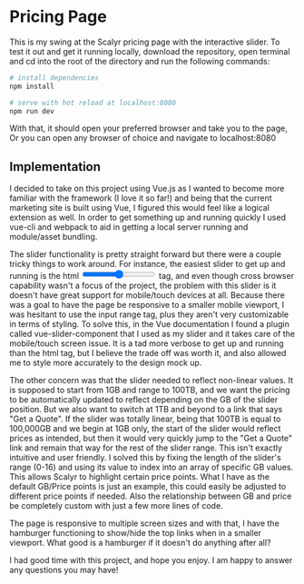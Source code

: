# Pricing Page

This is my swing at the Scalyr pricing page with the interactive slider. To test it out and get it running locally, download the repository, open terminal and cd into the root of the directory and run the following commands:

``` bash
# install dependencies
npm install

# serve with hot reload at localhost:8080
npm run dev

```

With that, it should open your preferred browser and take you to the page, Or you can open any browser of choice and navigate to localhost:8080

## Implementation

I decided to take on this project using Vue.js as I wanted to become more familiar with the framework (I love it so far!) and being that the current marketing site is built using Vue, I figured this would feel like a logical extension as well. In order to get something up and running quickly I used vue-cli and webpack to aid in getting a local server running and module/asset bundling.

The slider functionality is pretty straight forward but there were a couple tricky things to work around. For instance, the easiest slider to get up and running is the html <input type="range"> tag, and  even though cross browser capability wasn't a focus of the project, the problem with this slider is it doesn't have great support for mobile/touch devices at all. Because there was a goal to have the page be responsive to a smaller mobile viewport, I was hesitant to use the input range tag, plus they aren't very customizable in terms of styling. To solve this, in the Vue documentation I found a plugin called vue-slider-component that I used as my slider and it takes care of the mobile/touch screen issue. It is a tad more verbose to get up and running than the html tag, but I believe the trade off was worth it, and also allowed me to style more accurately to the design mock up.

The other concern was that the slider needed to reflect non-linear values. It is supposed to start from 1GB and range to 100TB, and we want the pricing to be automatically updated to reflect depending on the GB of the slider position. But we also want to switch at 1TB and beyond to a link that says "Get a Quote". If the slider was totally linear, being that 100TB is equal to 100,000GB and we begin at 1GB only, the start of the slider would reflect prices as intended, but then it would very quickly jump to the "Get a Quote" link and remain that way for the rest of the slider range. This isn't exactly intuitive and user friendly. I solved this by fixing the length of the slider's range (0-16) and using its value to index into an array of specific GB values. This allows Scalyr to highlight certain price points. What I have as the default GB/Price points is just an example, this could easily be adjusted to different price points if needed. Also the relationship between GB and price be completely custom with just a few more lines of code.

The page is responsive to multiple screen sizes and with that, I have the hamburger functioning to show/hide the top links when in a smaller viewport. What good is a hamburger if it doesn't do anything after all?

I had good time with this project, and hope you enjoy. I am happy to answer any questions you may have!

